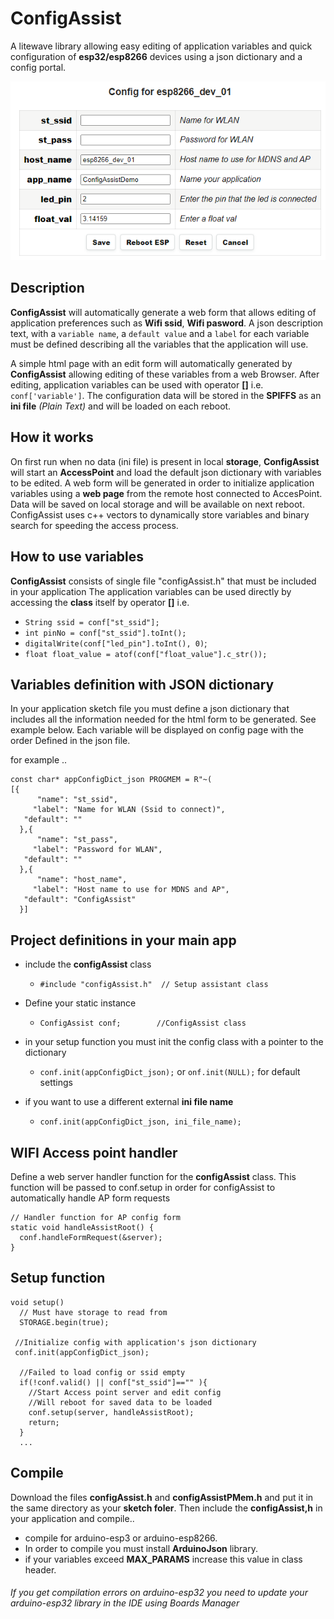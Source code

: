 # ConfigAssist
A litewave library allowing easy editing of application variables and quick configuration of **esp32/esp8266** devices 
using a json dictionary and a config portal.
<p align="center">
  <img src="docs/config.png">
</p>

## Description
**ConfigAssist** will automatically generate a web form that allows editing of application preferences such as **Wifi ssid**, **Wifi pasword**. 
A json description text, with a `variable name`, a `default value` and a `label` for each variable must be defined describing all the 
variables that the application will use. 

A simple html page with an edit form will automatically generated by **ConfigAssist** allowing editing of these variables from a web 
Browser. After editing, application variables can be used with operator **[]**  i.e. ```conf['variable']```.
The configuration data will be stored in the **SPIFFS** as an **ini file** <em>(Plain Text)</em> and will be 
loaded on each reboot.

## How it works
On first run when no data (ini file) is present in local **storage**, **ConfigAssist** will start an **AccessPoint** and load the
default json dictionary with variables to be edited. A web form will be generated in order to 
initialize application variables using a **web page** from the remote host connected to AccesPoint.
Data will be saved on local storage and will be available on next reboot. 
ConfigAssist uses c++ vectors to dynamically store variables and binary search for speeding the access process.

## How to use variables
**ConfigAssist** consists of single file "configAssist.h" that must be included in your application 
The application variables can be used directly by accessing the **class** itself by operator **[]**
i.e.

+ `String ssid = conf["st_ssid"];`
+ `int pinNo = conf["st_ssid"].toInt();`
+ `digitalWrite(conf["led_pin"].toInt(), 0)`;
+ `float float_value = atof(conf["float_value"].c_str());`

## Variables definition with JSON dictionary
In your application sketch file you must define a json dictionary that includes all the information needed 
for the html form to be generated. See example below. Each variable will be displayed on config page with the order 
Defined in the json file.

for example ..
```
const char* appConfigDict_json PROGMEM = R"~(
[{
      "name": "st_ssid",
     "label": "Name for WLAN (Ssid to connect)",
   "default": ""
  },{
      "name": "st_pass",
     "label": "Password for WLAN",
   "default": ""
  },{
      "name": "host_name",
     "label": "Host name to use for MDNS and AP",
   "default": "ConfigAssist"
  }]
```

## Project definitions in your main app

+ include the **configAssist**  class
  - `#include "configAssist.h"  // Setup assistant class`

+ Define your static instance
  - `ConfigAssist conf;        //ConfigAssist class`

+ in your setup function you must init the config class with a pointer to the dictionary
  - `conf.init(appConfigDict_json);` or `onf.init(NULL);` for default settings
+ if you want to use a different external **ini file name**
  - `conf.init(appConfigDict_json, ini_file_name);`
 
## WIFI Access point handler
Define a web server handler function for the **configAssist** class. This function will be passed to 
conf.setup in order for configAssist to automatically handle AP form requests
```
// Handler function for AP config form
static void handleAssistRoot() { 
  conf.handleFormRequest(&server); 
}
```
## Setup function
```
void setup()
  // Must have storage to read from
  STORAGE.begin(true);
  
 //Initialize config with application's json dictionary
 conf.init(appConfigDict_json);  

  //Failed to load config or ssid empty
  if(!conf.valid() || conf["st_ssid"]=="" ){ 
    //Start Access point server and edit config
    //Will reboot for saved data to be loaded
    conf.setup(server, handleAssistRoot);
    return;
  }
  ...
  ```

## Compile
Download the files **configAssist.h** and **configAssistPMem.h** and put it in the same directory
as your **sketch foler**. Then include the **configAssist,h** in your application and compile..

+ compile for arduino-esp3 or arduino-esp8266.
+ In order to compile you must install **ArduinoJson** library.
+ if your variables exceed **MAX_PARAMS** increase this value in class header.

###### If you get compilation errors on arduino-esp32 you need to update your arduino-esp32 library in the IDE using Boards Manager
